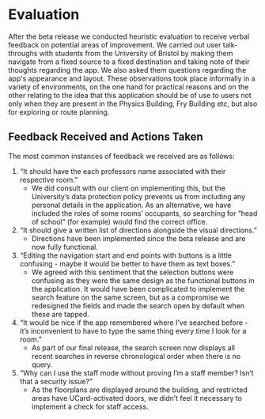 # Evaluation

After the beta release we conducted heuristic evaluation to receive verbal feedback on potential areas of improvement. We carried out user talk-throughs with students from the University of Bristol by making them navigate from a fixed source to a fixed destination and taking note of their thoughts regarding the app. We also asked them questions regarding the app's appearance and layout. These observations took place informally in a variety of environments, on the one hand for practical reasons and on the other relating to the idea that this application should be of use to users not only when they are present in the Physics Building, Fry Building etc, but also for exploring or route planning. 

## Feedback Received and Actions Taken
The most common instances of feedback we received are as follows:

1.   “It should have the each professors name associated with their respective room.”
      *   We did consult with our client on implementing this, but the University’s data protection policy prevents us from including any personal details in the application. As an alternative, we have included the roles of some rooms’ occupants, so searching for “head of school” (for example) would find the correct office.
2.   “It should give a written list of directions alongside the visual directions.”
      *   Directions have been implemented since the beta release and are now fully functional.
3.   “Editing the navigation start and end points with buttons is a little confusing - maybe it would be better to have them as text boxes.”
      *   We agreed with this sentiment that the selection buttons were confusing as they were the same design as the functional buttons in the application. It would have been complicated to implement the search feature on the same screen, but as a compromise we redesigned the fields and made the search open by default when these are tapped.
4.   “It would be nice if the app remembered where I’ve searched before - it’s inconvenient to have to type the same thing every time I look for a room.”
      *   As part of our final release, the search screen now displays all recent searches in reverse chronological order when there is no query.
5.   “Why can I use the staff mode without proving I’m a staff member? Isn’t that a security issue?”
      *   As the floorplans are displayed around the building, and restricted areas have UCard-activated doors, we didn’t feel it necessary to implement a check for staff access.
